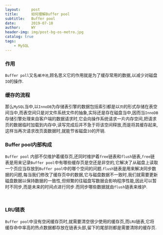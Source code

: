 ```yaml
---
layout:     post
title:      如何理解Buffer pool
subtitle:   Buffer pool
date:       2019-07-10
author:     WY
header-img: img/post-bg-os-metro.jpg
catalog: true
tags:
    - MySQL
---
```


### 作用

 `Buffer poll`又名`缓冲池`,顾名思义它的作用就是为了缓存常用的数据,以减少对磁盘`IO`的操作.



### 缓存的流程

那么`MySQL`当中,以`InnoDB`为存储表引擎的数据包括索引都是以`页`的形式存储在表空间当中,而表空间只是对文件系统文件的抽象,实际还是存在磁盘当中,因而当`InnoDB`存储引擎处理来自客户端的数据请求时,它会向操作系统请求一片内存空间,把请求页的数据临时加载到内存中,读写完成后并不急于将该空间释放,而是将其缓存起来,这样当再次请求改页面数据时,就能节省磁盘`IO`的开销.



### Buffer pool内部构成

`Buffer pool`	内部不仅维护着缓存页,还同时维护着`free`链表和`flush`链表,`free`链表是用来记录`Buffer pool`中有哪些缓存页是空还是非空的,它解决了从磁盘上读取一个页应当存放到`Buffer pool`中的哪个空间的问题.`flush`链表是用来解决同步数据的问题,每当我们修改了缓存页中的数据,它与磁盘数据不一致时,我们就需要更新磁盘数据以保持数据的一致性,但频繁的往磁盘写数据会影响程序性能,因此可以暂时不同步,而是未来的时间点进行同步.而同步哪些数据就由`flush`链表来维护.

​	

### LRU链表

`Buffer pool`中没有空闲缓存页时,就需要清空很少使用的缓存页,而`LRU`链表,它将缓存命中率高的热点数据都存放在链表头部,留下的尾部则都是需要清除的缓存页.